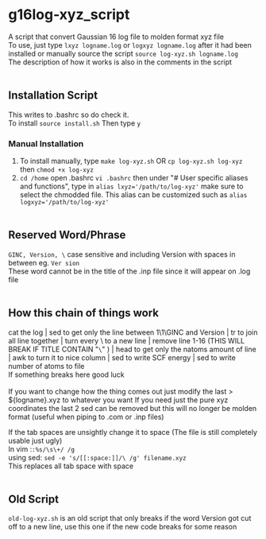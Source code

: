 # g16log-xyz_script
A script that convert Gaussian 16 log file to molden format xyz file<br />
To use, just type `lxyz logname.log` or `logxyz logname.log` after it had been installed or manually source the script `source log-xyz.sh logname.log`<br />
The description of how it works is also in the comments in the script <br /><br />
## Installation Script
This writes to .bashrc so do check it.<br />
To install `source install.sh` Then type `y`
### Manual Installation
1. To install manually, type `make log-xyz.sh` OR `cp log-xyz.sh log-xyz` then `chmod +x log-xyz`<br />
2. `cd /home` open .bashrc `vi .bashrc` then under "# User specific aliases and functions", type in `alias lxyz='/path/to/log-xyz'` make sure to select the chmodded file. This alias can be customized such as `alias logxyz='/path/to/log-xyz'`
<br /><br />
## Reserved Word/Phrase
`GINC, Version, \` case sensitive and including Version with spaces in between eg. `Ver sion` <br />
These word cannot be in the title of the .inp file since it will appear on .log file
<br /><br />
## How this chain of things work
cat the log | sed to get only the line between 1\1\GINC and Version | tr to join all line together | turn every \ to a new line | 
remove line 1-16 (THIS WILL BREAK IF TITLE CONTAIN "`\`" ) | head to get only the natoms amount of line | awk to turn it to nice column | 
sed to write SCF energy | sed to write number of atoms to file <br />
If something breaks here good luck <br /><br />
If you want to change how the thing comes out just modify the last > ${logname}.xyz to whatever you want
If you need just the pure xyz coordinates the last 2 sed can be removed but this will no longer be molden format (useful when piping to .com or .inp files)

If the tab spaces are unsightly change it to space (The file is still completely usable just ugly) <br />
In vim :`:%s/\s\+/ /g` <br />
using sed: `sed -e 's/[[:space:]]/\ /g' filename.xyz` <br />
This replaces all tab space with space <br /><br />

## Old Script
`old-log-xyz.sh` is an old script that only breaks if the word Version got cut off to a new line, use this one if the new code breaks for some reason

